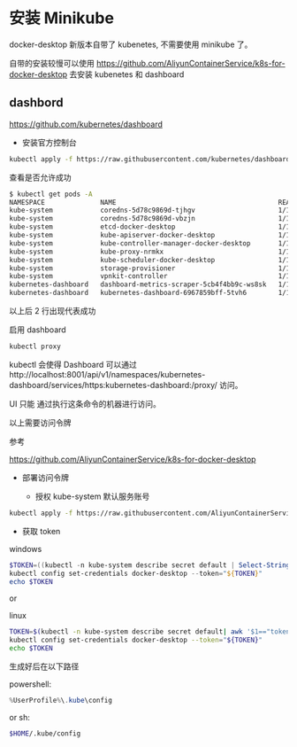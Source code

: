 # 安装 Minikube

docker-desktop 新版本自带了 kubenetes, 不需要使用 minikube 了。

自带的安装较慢可以使用 https://github.com/AliyunContainerService/k8s-for-docker-desktop 去安装 kubenetes 和 dashboard

## dashbord

https://github.com/kubernetes/dashboard

- 安装官方控制台

```sh
kubectl apply -f https://raw.githubusercontent.com/kubernetes/dashboard/v2.7.0/aio/deploy/recommended.yaml
```

查看是否允许成功

```sh
$ kubectl get pods -A
NAMESPACE              NAME                                         READY   STATUS    RESTARTS        AGE
kube-system            coredns-5d78c9869d-tjhgv                     1/1     Running   5 (7m45s ago)   2d22h
kube-system            coredns-5d78c9869d-vbzjn                     1/1     Running   5 (7m45s ago)   2d22h
kube-system            etcd-docker-desktop                          1/1     Running   5 (7m49s ago)   2d22h
kube-system            kube-apiserver-docker-desktop                1/1     Running   5 (7m40s ago)   2d22h
kube-system            kube-controller-manager-docker-desktop       1/1     Running   5 (7m50s ago)   2d22h
kube-system            kube-proxy-nrmkx                             1/1     Running   5 (7m50s ago)   2d22h
kube-system            kube-scheduler-docker-desktop                1/1     Running   5 (7m50s ago)   2d22h
kube-system            storage-provisioner                          1/1     Running   9 (6m28s ago)   2d22h
kube-system            vpnkit-controller                            1/1     Running   5 (7m50s ago)   2d22h
kubernetes-dashboard   dashboard-metrics-scraper-5cb4f4bb9c-ws8sk   1/1     Running   1 (7m50s ago)   11m
kubernetes-dashboard   kubernetes-dashboard-6967859bff-5tvh6        1/1     Running   1 (7m50s ago)   11m
```

以上后 2 行出现代表成功

启用 dashboard

```sh
kubectl proxy
```

kubectl 会使得 Dashboard 可以通过 http://localhost:8001/api/v1/namespaces/kubernetes-dashboard/services/https:kubernetes-dashboard:/proxy/ 访问。

UI 只能 通过执行这条命令的机器进行访问。

以上需要访问令牌

参考

https://github.com/AliyunContainerService/k8s-for-docker-desktop

- 部署访问令牌

  - 授权 kube-system 默认服务账号

```sh
kubectl apply -f https://raw.githubusercontent.com/AliyunContainerService/k8s-for-docker-desktop/master/kube-system-default.yaml
```

- 获取 token

windows

```powershell
$TOKEN=((kubectl -n kube-system describe secret default | Select-String "token:") -split " +")[1]
kubectl config set-credentials docker-desktop --token="${TOKEN}"
echo $TOKEN
```

or

linux

```sh
TOKEN=$(kubectl -n kube-system describe secret default| awk '$1=="token:"{print $2}')
kubectl config set-credentials docker-desktop --token="${TOKEN}"
echo $TOKEN
```

生成好后在以下路径

powershell:

```powershell
%UserProfile%\.kube\config
```

or sh:

```sh
$HOME/.kube/config
```
